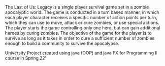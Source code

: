 The Last of Us: Legacy is a single player survival game set in a zombie apocalyptic world. The game is conducted in a turn based manner,
in which each player character receives a specific number of action points per turn, which they can use to move, attack or cure zombies, or use special actions.
The player starts the game controlling only one hero, but can gain additional heroes by curing zombies.
The objective of the game for the player is to survive as long as it takes in order to cure a sufficient number of zombies enough to build a community to survive the apocalypse.

University Project created using java (OOP) and java FX for Programming II course in Spring 22' 
